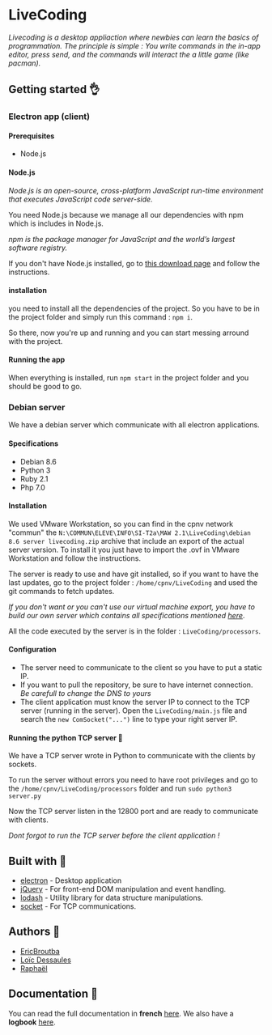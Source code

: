 # LiveCoding
_Livecoding is a desktop appliaction where newbies can learn the basics of programmation._
_The principle is simple : You write commands in the in-app editor, press send, and the commands will interact the a little game (like pacman)._

## Getting started :ok_hand:

### Electron app (client)

#### Prerequisites
 - Node.js

#### Node.js
*Node.js is an open-source, cross-platform JavaScript run-time environment that executes JavaScript code server-side.*

You need Node.js because we manage all our dependencies with npm which is includes in Node.js.

*npm is the package manager for JavaScript and the world’s largest software registry.*

If you don't have Node.js installed, go to [this download page](https://nodejs.org/en/download/) and follow the instructions.

#### installation
you need to install all the dependencies of the project. So you have to be in the project folder and simply run this command : `npm i`.

So there, now you're up and running and you can start messing arround with the project.

#### Running the app
When everything is installed, run `npm start` in the project folder and you should be good to go.

### Debian server
We have a debian server which communicate with all electron applications.

#### Specifications
 - Debian 8.6
 - Python 3
 - Ruby 2.1
 - Php 7.0


#### Installation
We used VMware Workstation, so you can find in the cpnv network "commun" the `N:\COMMUN\ELEVE\INFO\SI-T2a\MAW 2.1\LiveCoding\debian 8.6 server livecoding.zip` archive that include an export of the actual server version. To install it you just have to import the .ovf in VMware Workstation and follow the instructions.

The server is ready to use and have git installed, so if you want to have the last updates, go to the project folder : `/home/cpnv/LiveCoding` and used the git commands to fetch updates.

*If you don't want or you can't use our virtual machine export, you have to build our own server which contains all specifications mentioned [here](#specifications)*.

All the code executed by the server is in the folder : `LiveCoding/processors`.

#### Configuration
 - The server need to communicate to the client so you have to put a static IP.
 - If you want to pull the repository, be sure to have internet connection. *Be carefull to change the DNS to yours*
 - The client application must know the server IP to connect to the TCP server (running in the server). Open the `LiveCoding/main.js` file and search the `new ComSocket("...")` line to type your right server IP.

#### Running the python TCP server :clap:
We have a TCP server wrote in Python to communicate with the clients by sockets.

To run the server without errors you need to have root privileges and go to the `/home/cpnv/LiveCoding/processors` folder and run `sudo python3 server.py`

Now the TCP server listen in the 12800 port and are ready to communicate with clients.

*Dont forgot to run the TCP server before the client application !*


## Built with :muscle:
* [electron](https://electronjs.org/) - Desktop application
* [jQuery](https://jquery.com/) - For front-end DOM manipulation and event handling.
* [lodash](https://lodash.com/) - Utility library for data structure manipulations.
* [socket](https://nodejs.org/api/net.html#net_net) - For TCP communications.

## Authors :wave:
* [EricBroutba](https://github.com/EricBroutba)
* [Loïc Dessaules](https://github.com/gollgot)
* [Raphaël](https://github.com/raph-u)

## Documentation :book:
You can read the full documentation in **french** [here](https://docs.google.com/document/d/1fkNICn0q7WczbRoqzaK3-Cywe4iNDkT-OlqZPiTaOvw/edit?usp=sharing).
We also have a **logbook** [here](https://docs.google.com/spreadsheets/d/199NcMHqpopsX3ojlcSrUzju_kCopXOCgO8GdGqmlyHM/edit?usp=sharing).
